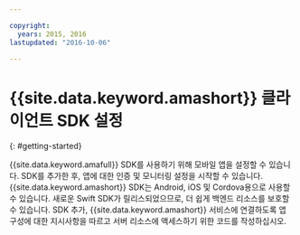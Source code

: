 ```yaml
---

copyright:
  years: 2015, 2016
lastupdated: "2016-10-06"

---
```


# {{site.data.keyword.amashort}} 클라이언트 SDK 설정
{: #getting-started}

{{site.data.keyword.amafull}} SDK를 사용하기 위해 모바일 앱을 설정할 수 있습니다. SDK를 추가한 후, 앱에 대한 인증 및 모니터링 설정을 시작할 수 있습니다. {{site.data.keyword.amashort}} SDK는 Android, iOS 및 Cordova용으로 사용할 수 있습니다. 새로운 Swift SDK가 릴리스되었으므로, 더 쉽게 백엔드 리소스를 보호할 수 있습니다. SDK 추가, {{site.data.keyword.amashort}} 서비스에 연결하도록 앱 구성에 대한 지시사항을 따르고 서버 리소스에 액세스하기 위한 코드를 작성하십시오. 

